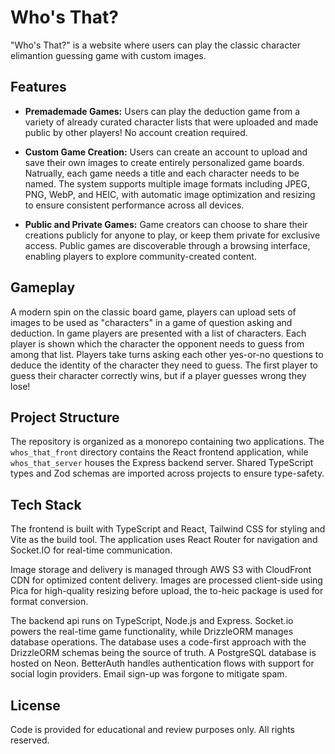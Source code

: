 # Who's That?

"Who's That?" is a website where users can play the classic character elimantion guessing game with custom images.

## Features

- **Premademade Games:** Users can play the deduction game from a variety of already curated character lists that were uploaded and made public by other players! No account creation required.

- **Custom Game Creation:** Users can create an account to upload and save their own images to create entirely personalized game boards. Natrually, each game needs a title and each character needs to be named. The system supports multiple image formats including JPEG, PNG, WebP, and HEIC, with automatic image optimization and resizing to ensure consistent performance across all devices.

- **Public and Private Games:** Game creators can choose to share their creations publicly for anyone to play, or keep them private for exclusive access. Public games are discoverable through a browsing interface, enabling players to explore community-created content.

## Gameplay

A modern spin on the classic board game, players can upload sets of images to be used as "characters" in a game of question asking and deduction. In game players are presented with a list of characters. Each player is shown which the character the opponent needs to guess from among that list. Players take turns asking each other yes-or-no questions to deduce the identity of the character they need to guess. The first player to guess their character correctly wins, but if a player guesses wrong they lose!

## Project Structure

The repository is organized as a monorepo containing two applications. The `whos_that_front` directory contains the React frontend application, while `whos_that_server` houses the Express backend server. Shared TypeScript types and Zod schemas are imported across projects to ensure type-safety.

## Tech Stack

The frontend is built with TypeScript and React, Tailwind CSS for styling and Vite as the build tool. The application uses React Router for navigation and Socket.IO for real-time communication.

Image storage and delivery is managed through AWS S3 with CloudFront CDN for optimized content delivery. Images are processed client-side using Pica for high-quality resizing before upload, the to-heic package is used for format conversion.

The backend api runs on TypeScript, Node.js and Express. Socket.io powers the real-time game functionality, while DrizzleORM manages database operations. The database uses a code-first approach with the DrizzleORM schemas being the source of truth. A PostgreSQL database is hosted on Neon. BetterAuth handles authentication flows with support for social login providers. Email sign-up was forgone to mitigate spam.

## License

Code is provided for educational and review purposes only. All rights reserved.

